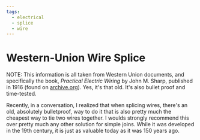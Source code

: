 ```yaml
---
tags:
  - electrical
  - splice
  - wire
---
```

# Western-Union Wire Splice

NOTE: This information is all taken from Western Union documents, and
specifically the book, _Practical Electric Wiring_ by John M. Sharp,
published in 1916 (found on
[archive.org](https://archive.org/details/practicalelectr00shargoog/page/n25/mode/2up)).
Yes, it's that old. It's also bullet proof and time-tested.

Recently, in a conversation, I realized that when splicing wires,
there's an old, absolutely bulletproof, way to do it that is also pretty
much the cheapest way to tie two wires together. I woulds strongly
recommend this over pretty much any other solution for simple joins.
While it was developed in the 19th century, it is just as valuable today
as it was 150 years ago.


